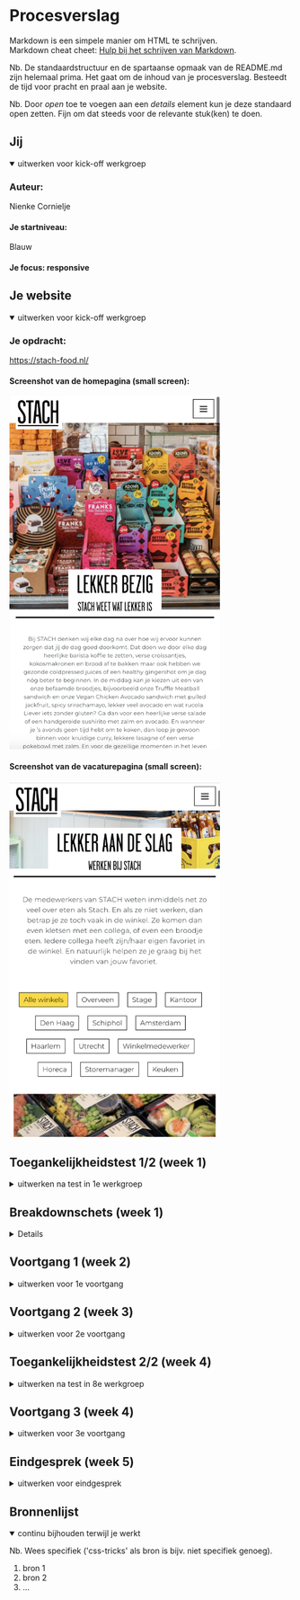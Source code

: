 # Procesverslag
Markdown is een simpele manier om HTML te schrijven.  
Markdown cheat cheet: [Hulp bij het schrijven van Markdown](https://github.com/adam-p/markdown-here/wiki/Markdown-Cheatsheet).

Nb. De standaardstructuur en de spartaanse opmaak van de README.md zijn helemaal prima. Het gaat om de inhoud van je procesverslag. Besteedt de tijd voor pracht en praal aan je website.

Nb. Door *open* toe te voegen aan een *details* element kun je deze standaard open zetten. Fijn om dat steeds voor de relevante stuk(ken) te doen.





## Jij

<details open>
  <summary>uitwerken voor kick-off werkgroep</summary>

  ### Auteur:
  Nienke Cornielje

  #### Je startniveau:
  Blauw
  #### Je focus: responsive


</details>





## Je website

<details open>
  <summary>uitwerken voor kick-off werkgroep</summary>

  ### Je opdracht:
https://stach-food.nl/

  #### Screenshot van de homepagina (small screen):

  <img src="readme-images/homepagina.png" width="375px" alt="screenshot van de homepagina">

  #### Screenshot van de vacaturepagina (small screen):

<img src="readme-images/vacaturepagina.png" width="375px" alt="screenshot van de vacaturepagina">
</details>



## Toegankelijkheidstest 1/2 (week 1)

<details>
  <summary>uitwerken na test in 1e werkgroep</summary>

  ### Bevindingen
  Lijst met je bevindingen die in de test naar voren kwamen:

  #### Screenreader
  Het testen met de screenreader vond ik vrij lastig omdat ik was afgeleid door de stem en het systeem niet helemaal onder de knie kreeg waardoor ik het van het weekend nog een keer ga proberen.

  Hier een omschrijving van hoe het opgelost kan worden (met indien nodig afbeeldingen)


  #### Muis en Toetsenbord
  Met de muis is de website goed te bedienen  maar soms weet je niet zeker of de focus ligt op een button of link waardoor je dan per ongeluk sneller klikt.
  Helaas was dit niet zo met het toetsenbord. Door te tabben door de website en enter te gebruiken kon ik gemakkelijk door de navigatie in het menu maar vanaf daar loop je snel tegen wat problemen aan.
  1. Je weet vooral bij secties met afbeeldingen niet waar je bent/de focus op ligt.
  2. In plaats van naar een button of link toe te tabben ligt de focus op de hele sectie waardoor je niet binnen die sectie kan navigeren.
  3. Het inschrijven voor de nieuwsbrief is visueel gezien aan het einde maar wanneer je er door heen tabt aan het begin wat niet heel logisch is omdat je dan ook even de focus kwijt bent.


  De bovenstaande problemen kunnen opgelost worden een hover-state op butten en links toe te passen. Wanneer je tabt door de website op het gedeelte waar de focus op ligt bijvoorbeeld een randje omheen te laten zien en de rest moet gedaan worden in de html denk ik, dus hier ga ik naar kijken bij de Breakdownschets.

  #### Motoriek
  De website is met een slechte moteriek goed te gebruiken doordat de buttons en links aan de grote kant zijn.


  #### Visueel
  De website heb ik met alle verschillende brillen getest. e
  Er kwam uit dat het kleurcontrast ervoor zorgt dat er eigenlijk geen problemen zijn voor mensen die kleurenblind zijn maar uit de andere brillen bleek dat de tekst binnen de tekst zelf en binnen de buttons soms moeilijk te lezen was.
  Ook is er geen darkmode op de website.

  De bovenstaande problemen zouden opgelost kunnen worden door het lettertype van de tekst en in de buttons groter te maken en een darkmode te ontwerpen.

</details>



## Breakdownschets (week 1)

<details>
  ### De schets van de header van beide pagina's:
  <img src="readme-images/header-breakdown.png" width="375px" alt="breakdown van de hele pagina">

  ### De schets van de main met alle secties erin die verdeeld zijn over twee pagina's:
  <img src="readme-images/main-breakdown.png" width="375px" alt="breakdown van een dynamisch deel">

  ### De schets van de footer van beide pagina's:
  <img src="readme-images/footer-breakdown.png" width="375px" alt="breakdown van nog een dynamisch deel">

</details>





## Voortgang 1 (week 2)

<details>
  <summary>uitwerken voor 1e voortgang</summary>

  ### Stand van zaken
  hier dit ging goed & dit was lastig (neem ook screenshots op van delen van je website en code)


  ### Agenda voor meeting
  samen met je groepje opstellen

  | Nienke     | Tess         | Maeve   | Thijs        |
  | ---            | ---                | ---          | ---              |
  | Verschillende stukken code wordt gezien als link dat doorlinkt naar mijn andere html pagina, in de code kunnen we dit niet vinden | Moet ik de agenda en de filterfunctie werkend krijgen en zo niet hoe moet ik dit laten zien?             | Is de sectie 'onze producten' en 'history' een unorderd list of allemaal secties binnen de sectie?  | en dan ik dat    |
  | Is de introductie afbeelding en h1 nog een stuk van de header of niet? | dit als er tijd is | nog een punt | dit wil ik zeker |
  | Kan een h2 boven een h1 in de html omdat de h1 belangrijker is maar visueel wel onderin staat?       | ...                | ...          | ...              |


  ### Verslag van meeting
  hier na afloop snel de uitkomsten van de meeting vastleggen

  - punt 1
  - punt 2
  - nog een punt
  - ...

</details>





## Voortgang 2 (week 3)

<details>
  <summary>uitwerken voor 2e voortgang</summary>

  ### Stand van zaken
  hier dit ging goed & dit was lastig (neem ook screenshots op van delen van je website en code)


  ### Agenda voor meeting
  samen met je groepje opstellen

  | Nienke    | Tess        | Maeve   | Thijs       |
  | ---            | ---                | ---          | ---              |
  | Mag je de afbeelding die je als achtergrond doet van een sectie, los in je html zetten. Dus buiten je section omdat het makkelijker is met css? | en dit             | Wanneer gebruik je welke css selectoren?  | Wanneer gebruik ik bij het indelen van mijn document een ul of een section?  |
  | Is er een manier om van bijvoorbeeld de 4e sectie(nth-of-type(4) meerdere dingen te selecteren? | dit als er tijd is | Hoe deel je css-document netjes in? | dit wil ik zeker |
  |         | ...                | Mag je bij afbeeldingen id's gebruiken?         | ...              |


  ### Verslag van meeting
  hier na afloop snel de uitkomsten van de meeting vastleggen

  - punt 1
  - punt 2
  - nog een punt
- ...

</details>





## Toegankelijkheidstest 2/2 (week 4)

<details>
  <summary>uitwerken na test in 8e werkgroep</summary>

  ### Bevindingen
  Lijst met je bevindingen die in de test naar voren kwamen (geef ook aan wat er verbeterd is):

  #### Screenreader
  Hier korte omschrijving (met indien nodig afbeeldingen)

  Hier een omschrijving van hoe het opgelost kan worden (met indien nodig afbeeldingen)


  #### Muis en Toetsenbord
  Hier korte omschrijving (met indien nodig afbeeldingen)

  Hier een omschrijving van hoe het opgelost kan worden (met indien nodig afbeeldingen)


  #### Motoriek (shocks, elastiekjes)
  Hier korte omschrijving (met indien nodig afbeeldingen)

  Hier een omschrijving van hoe het opgelost kan worden (met indien nodig afbeeldingen)


  #### Visueel (brillen, contrast, kleurenblind, dark/light).
  Hier korte omschrijving (met indien nodig afbeeldingen)

  Hier een omschrijving van hoe het opgelost kan worden (met indien nodig afbeeldingen)

</details>





## Voortgang 3 (week 4)

<details>
  <summary>uitwerken voor 3e voortgang</summary>

  ### Stand van zaken
  hier dit ging goed & dit was lastig (neem ook screenshots op van delen van je website en code)


  ### Agenda voor meeting
  samen met je groepje opstellen

  | student 1      | student 2          | student 3    | student 4        |
  | ---            | ---                | ---          | ---              |
  | dit bespreken  | en dit             | en ik dit    | en dan ik dat    |
  | en dat ook nog | dit als er tijd is | nog een punt | dit wil ik zeker |
  | ...            | ...                | ...          | ...              |


  ### Verslag van meeting
  hier na afloop snel de uitkomsten van de meeting vastleggen

  - punt 1
  - punt 2
  - nog een punt
  - ...

</details>





## Eindgesprek (week 5)

<details>
  <summary>uitwerken voor eindgesprek</summary>

  ### Je uitkomst - karakteristiek screenshots:
  <img src="readme-images/dummy-plaatje.jpg" width="375px" alt="uitomst opdracht 1">


  ### Dit ging goed/Heb ik geleerd:
  Korte omschrijving met plaatjes

  <img src="readme-images/dummy-plaatje.jpg" width="375px" alt="top">


  ### Dit was lastig/Is niet gelukt:
  Korte omschrijving met plaatjes

  <img src="readme-images/dummy-plaatje.jpg" width="375px" alt="bummer">
</details>





## Bronnenlijst

<details open>
  <summary>continu bijhouden terwijl je werkt</summary>

  Nb. Wees specifiek ('css-tricks' als bron is bijv. niet specifiek genoeg).

  1. bron 1
  2. bron 2
  3. ...

</details>
